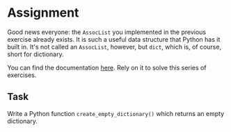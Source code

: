 # Assignment

Good news everyone: the `AssocList` you implemented in the previous exercise already exists.
It is such a useful data structure that Python has it built in.
It's not called an `AssocList`, however, but `dict`, which is, of course, short for dictionary.

You can find the documentation [here](https://docs.python.org/3/library/stdtypes.html#typesmapping).
Rely on it to solve this series of exercises.

## Task

Write a Python function `create_empty_dictionary()` which returns an empty dictionary.
